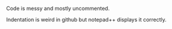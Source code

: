 Code is messy and mostly uncommented.

Indentation is weird in github but notepad++ displays it correctly.
